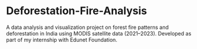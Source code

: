 # Deforestation-Fire-Analysis
A data analysis and visualization project on forest fire patterns and deforestation in India using MODIS satellite data (2021–2023). Developed as part of my internship with Edunet Foundation.
